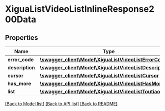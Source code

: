 # XiguaListVideoListInlineResponse200Data

## Properties
Name | Type | Description | Notes
------------ | ------------- | ------------- | -------------
**error_code** | [**\swagger_client\Model\XiguaListVideoListErrorCode**](XiguaListVideoListErrorCode.md) |  | 
**description** | [**\swagger_client\Model\XiguaListVideoListDescription**](XiguaListVideoListDescription.md) |  | 
**cursor** | [**\swagger_client\Model\XiguaListVideoListCursor**](XiguaListVideoListCursor.md) |  | 
**has_more** | [**\swagger_client\Model\XiguaListVideoListHasMore**](XiguaListVideoListHasMore.md) |  | 
**list** | [**\swagger_client\Model\XiguaListVideoListToutiaoVideo[]**](XiguaListVideoListToutiaoVideo.md) |  | [optional] 

[[Back to Model list]](../README.md#documentation-for-models) [[Back to API list]](../README.md#documentation-for-api-endpoints) [[Back to README]](../README.md)


